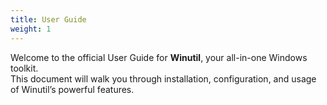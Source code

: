 ```yaml
---
title: User Guide
weight: 1
---
```


Welcome to the official User Guide for **Winutil**, your all-in-one Windows toolkit.  
This document will walk you through installation, configuration, and usage of Winutil’s powerful features.
